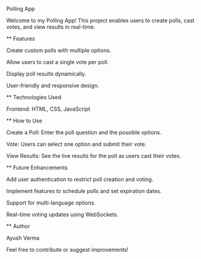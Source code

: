 Polling App

Welcome to my Polling App! This project enables users to create polls, cast votes, and view results in real-time.

** Features

Create custom polls with multiple options.

Allow users to cast a single vote per poll.

Display poll results dynamically.

User-friendly and responsive design.

** Technologies Used

Frontend: HTML, CSS, JavaScript


** How to Use

Create a Poll: Enter the poll question and the possible options.

Vote: Users can select one option and submit their vote.

View Results: See the live results for the poll as users cast their votes.


** Future Enhancements

Add user authentication to restrict poll creation and voting.

Implement features to schedule polls and set expiration dates.

Support for multi-language options.

Real-time voting updates using WebSockets.

** Author

Ayush Verma

Feel free to contribute or suggest improvements!
